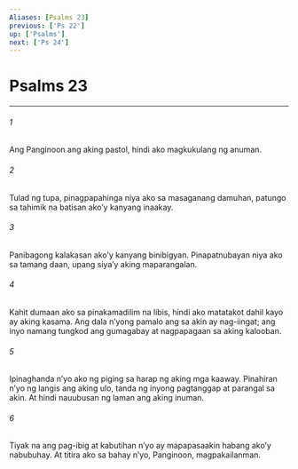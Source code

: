 ```yaml
---
Aliases: [Psalms 23]
previous: ['Ps 22']
up: ['Psalms']
next: ['Ps 24']
---
```

# Psalms 23

***


###### 1 


Ang Panginoon ang aking pastol, hindi ako magkukulang ng anuman. 


###### 2 


Tulad ng tupa, pinagpapahinga niya ako sa masaganang damuhan, patungo sa tahimik na batisan akoʼy kanyang inaakay. 


###### 3 


Panibagong kalakasan akoʼy kanyang binibigyan. Pinapatnubayan niya ako sa tamang daan, upang siyaʼy aking maparangalan. 


###### 4 


Kahit dumaan ako sa pinakamadilim na libis, hindi ako matatakot dahil kayo ay aking kasama. Ang dala nʼyong pamalo ang sa akin ay nag-iingat; ang inyo namang tungkod ang gumagabay at nagpapagaan sa aking kalooban. 


###### 5 


Ipinaghanda nʼyo ako ng piging sa harap ng aking mga kaaway. Pinahiran nʼyo ng langis ang aking ulo, tanda ng inyong pagtanggap at parangal sa akin. At hindi nauubusan ng laman ang aking inuman. 


###### 6 


Tiyak na ang pag-ibig at kabutihan nʼyo ay mapapasaakin habang akoʼy nabubuhay. At titira ako sa bahay nʼyo, Panginoon, magpakailanman.

